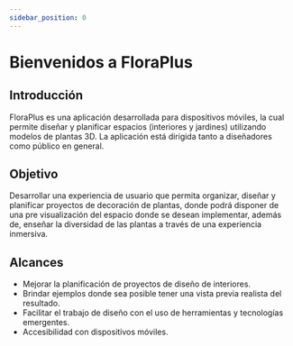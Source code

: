 ```yaml
---
sidebar_position: 0
---
```


# Bienvenidos a FloraPlus

## Introducción

FloraPlus es una aplicación desarrollada para dispositivos móviles, la cual permite diseñar y planificar espacios (interiores y jardines) utilizando modelos de plantas 3D. La aplicación está dirigida tanto a diseñadores como público en general.

## Objetivo

Desarrollar una experiencia de usuario que permita organizar, diseñar y planificar proyectos de decoración de plantas, donde podrá disponer de una pre visualización del espacio donde se desean implementar, además de, enseñar la diversidad de las plantas a través de una experiencia inmersiva.

## Alcances

- Mejorar la planificación de proyectos de diseño de interiores.
- Brindar ejemplos donde sea posible tener una vista previa realista del resultado.
- Facilitar el trabajo de diseño con el uso de herramientas y tecnologías emergentes.
- Accesibilidad con dispositivos móviles.

